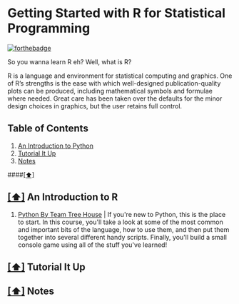 
Getting Started with R for Statistical Programming
============================
[![forthebadge](http://forthebadge.com/images/badges/powered-by-electricity.svg)](http://forthebadge.com)

So you wanna learn R eh? Well, what is R?

R is a language and environment for statistical computing and graphics. One of R’s strengths is the ease with which well-designed publication-quality plots can be produced, including mathematical symbols and formulae where needed. Great care has been taken over the defaults for the minor design choices in graphics, but the user retains full control.

## <a name='toc'>Table of Contents</a>
  1. [An Introduction to Python](#intro)
  2. [Tutorial It Up ](#tutorial)
  3. [Notes](#notes)

####[[⬆]](#toc)

## [[⬆]](#toc) <a name='intro'>An Introduction to R</a>
1. [Python By Team Tree House](http://teamtreehouse.com/library/python-basics/upcoming) | If you're new to Python, this is the place to start. In this course, you'll take a look at some of the most common and important bits of the language, how to use them, and then put them together into several different handy scripts. Finally, you'll build a small console game using all of the stuff you've learned!

## [[⬆]](#toc) <a name='tutorial'>Tutorial It Up </a>

## [[⬆]](#toc) <a name='intro'>Notes</a>
